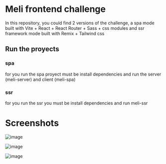 # Meli frontend challenge

In this repository, you could find 2 versions of the challenge, a spa mode built with Vite + React + React Router + Sass + css modules and ssr framework mode built with Remix + Tailwind css

## Run the proyects

### spa
for you run the spa proyect must be install dependencies and run the server (meli-server) and client (meli-spa)

### ssr
for you run the ssr you must be install dependencies and run meli-ssr


# Screenshots
![image](https://github.com/DavidRojas1612/meli-frontend/assets/21252506/16ec7f58-3a5f-431a-a702-e6c644b78563)

![image](https://github.com/DavidRojas1612/meli-frontend/assets/21252506/b08799a7-5b08-4f1b-9aca-5b5716444d68)

![image](https://github.com/DavidRojas1612/meli-frontend/assets/21252506/36814e20-262e-411b-9b92-71f5200e43ce)
